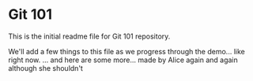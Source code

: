 # Git 101

This is the initial readme file for Git 101 repository.

We'll add a few things to this file as we progress through the demo... like right now.
... and here are some more... made by Alice again and again although she shouldn't
